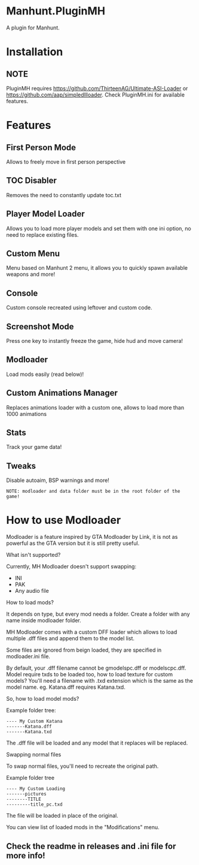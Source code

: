 # Manhunt.PluginMH
A plugin for Manhunt.

# Installation

## NOTE

PluginMH requires https://github.com/ThirteenAG/Ultimate-ASI-Loader or https://github.com/aap/simpledllloader.
Check PluginMH.ini for available features.



# Features



## First Person Mode

Allows to freely move in first person perspective

## TOC Disabler

Removes the need to constantly update toc.txt

## Player Model Loader

Allows you to load more player models and set them with one ini option, no need to replace existing files.

## Custom Menu

Menu based on Manhunt 2 menu, it allows you to quickly spawn available weapons and more!

## Console

Custom console recreated using leftover and custom code.

## Screenshot Mode

Press one key to instantly freeze the game, hide hud and move camera!

## Modloader

Load mods easily (read below)!

## Custom Animations Manager

Replaces animations loader with a custom one, allows to load more than 1000 animations

## Stats

Track your game data!

## Tweaks

Disable autoaim, BSP warnings and more!

```NOTE: modloader and data folder must be in the root folder of the game!```


# How to use Modloader
Modloader is a feature inspired by GTA Modloader by Link,
it is not as powerful as the GTA version but it is still pretty useful.

What isn't supported?

Currently, MH Modloader doesn't support swapping:

- INI
- PAK
- Any audio file 

How to load mods?

It depends on type, but every mod needs a folder.
Create a folder with any name inside modloader folder.

MH Modloader comes with a custom DFF loader which allows
to load multiple .dff files and append them to the model list.

Some files are ignored from beign loaded, they are specified
in modloader.ini file.

By default, your .dff filename cannot be gmodelspc.dff or modelscpc.dff.
Model require txds to be loaded too, how to load texture for custom models?
You'll need a filename with .txd extension which is the same as the model name.
eg.
Katana.dff requires Katana.txd.

So, how to load model mods?

Example folder tree:

```
---- My Custom Katana
-------Katana.dff
-------Katana.txd
```

The .dff file will be loaded and any model that it replaces will 
be replaced.


Swapping normal files

To swap normal files, you'll need to recreate the original path.

Example folder tree
```
---- My Custom Loading
-------pictures
--------TITLE
---------title_pc.txd
```

The file will be loaded in place of the original.

You can view list of loaded mods in the "Modifications" menu.

## Check the readme in releases and .ini file for more info!
